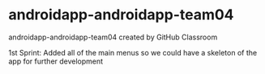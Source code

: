 # androidapp-androidapp-team04
androidapp-androidapp-team04 created by GitHub Classroom

1st Sprint:
Added all of the main menus so we could have a skeleton of the app for further development
